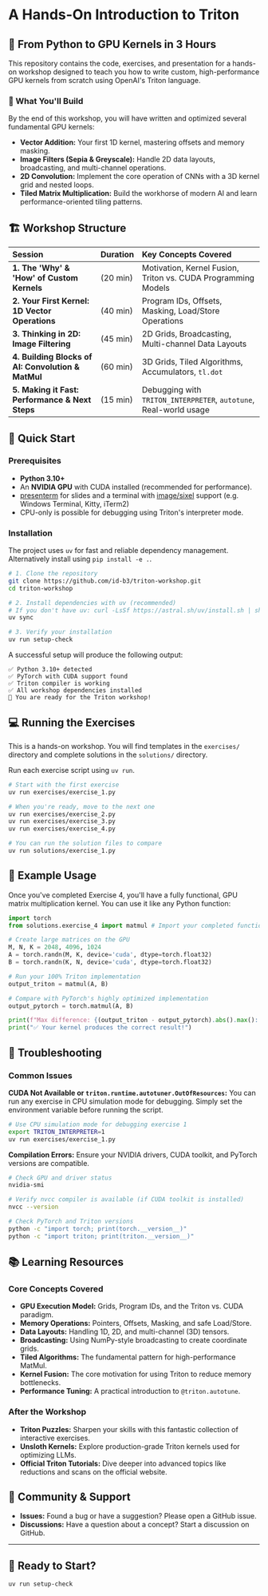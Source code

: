 # A Hands-On Introduction to Triton

## 🚀 From Python to GPU Kernels in 3 Hours

This repository contains the code, exercises, and presentation for a hands-on workshop designed to teach you how to write custom, high-performance GPU kernels from scratch using OpenAI's Triton language.

### 🎯 What You'll Build

By the end of this workshop, you will have written and optimized several fundamental GPU kernels:

-   **Vector Addition:** Your first 1D kernel, mastering offsets and memory masking.
-   **Image Filters (Sepia & Greyscale):** Handle 2D data layouts, broadcasting, and multi-channel operations.
-   **2D Convolution:** Implement the core operation of CNNs with a 3D kernel grid and nested loops.
-   **Tiled Matrix Multiplication:** Build the workhorse of modern AI and learn performance-oriented tiling patterns.

## 🏗️ Workshop Structure

| Session                                                  | Duration  | Key Concepts Covered                                        |
| :------------------------------------------------------- | :-------- | :---------------------------------------------------------- |
| **1. The 'Why' & 'How' of Custom Kernels**               | (20 min)  | Motivation, Kernel Fusion, Triton vs. CUDA Programming Models |
| **2. Your First Kernel: 1D Vector Operations**           | (40 min)  | Program IDs, Offsets, Masking, Load/Store Operations        |
| **3. Thinking in 2D: Image Filtering**                   | (45 min)  | 2D Grids, Broadcasting, Multi-channel Data Layouts          |
| **4. Building Blocks of AI: Convolution & MatMul**       | (60 min)  | 3D Grids, Tiled Algorithms, Accumulators, `tl.dot`          |
| **5. Making it Fast: Performance & Next Steps**          | (15 min)  | Debugging with `TRITON_INTERPRETER`, `autotune`, Real-world usage |

## 🚀 Quick Start

### Prerequisites

-   **Python 3.10+**
-   An **NVIDIA GPU** with CUDA installed (recommended for performance).
-   [presenterm](https://github.com/mfontanini/presenterm) for slides and a terminal with [image/sixel](https://saitoha.github.io/libsixel/) support (e.g. Windows Terminal, Kitty, iTerm2)
-   CPU-only is possible for debugging using Triton's interpreter mode.

### Installation

The project uses `uv` for fast and reliable dependency management.
Alternatively install using `pip install -e .`.

```bash
# 1. Clone the repository
git clone https://github.com/id-b3/triton-workshop.git
cd triton-workshop

# 2. Install dependencies with uv (recommended)
# If you don't have uv: curl -LsSf https://astral.sh/uv/install.sh | sh
uv sync

# 3. Verify your installation
uv run setup-check
```

A successful setup will produce the following output:
```
✅ Python 3.10+ detected
✅ PyTorch with CUDA support found
✅ Triton compiler is working
✅ All workshop dependencies installed
🚀 You are ready for the Triton workshop!
```

## 💻 Running the Exercises

This is a hands-on workshop. You will find templates in the `exercises/` directory and complete solutions in the `solutions/` directory.

Run each exercise script using `uv run`.

```bash
# Start with the first exercise
uv run exercises/exercise_1.py

# When you're ready, move to the next one
uv run exercises/exercise_2.py
uv run exercises/exercise_3.py
uv run exercises/exercise_4.py

# You can run the solution files to compare
uv run solutions/exercise_1.py
```

## 🧪 Example Usage

Once you've completed Exercise 4, you'll have a fully functional, GPU matrix multiplication kernel. You can use it like any Python function:

```python
import torch
from solutions.exercise_4 import matmul # Import your completed function

# Create large matrices on the GPU
M, N, K = 2048, 4096, 1024
A = torch.randn(M, K, device='cuda', dtype=torch.float32)
B = torch.randn(K, N, device='cuda', dtype=torch.float32)

# Run your 100% Triton implementation
output_triton = matmul(A, B)

# Compare with PyTorch's highly optimized implementation
output_pytorch = torch.matmul(A, B)

print(f"Max difference: {(output_triton - output_pytorch).abs().max():.2e}")
print("✅ Your kernel produces the correct result!")
```

## 🔧 Troubleshooting

### Common Issues

**CUDA Not Available or `triton.runtime.autotuner.OutOfResources`:**
You can run any exercise in CPU simulation mode for debugging. Simply set the environment variable before running the script.

```bash
# Use CPU simulation mode for debugging exercise 1
export TRITON_INTERPRETER=1
uv run exercises/exercise_1.py
```

**Compilation Errors:**
Ensure your NVIDIA drivers, CUDA toolkit, and PyTorch versions are compatible.
```bash
# Check GPU and driver status
nvidia-smi

# Verify nvcc compiler is available (if CUDA toolkit is installed)
nvcc --version

# Check PyTorch and Triton versions
python -c "import torch; print(torch.__version__)"
python -c "import triton; print(triton.__version__)"
```

## 📚 Learning Resources

### Core Concepts Covered

-   **GPU Execution Model:** Grids, Program IDs, and the Triton vs. CUDA paradigm.
-   **Memory Operations:** Pointers, Offsets, Masking, and safe Load/Store.
-   **Data Layouts:** Handling 1D, 2D, and multi-channel (3D) tensors.
-   **Broadcasting:** Using NumPy-style broadcasting to create coordinate grids.
-   **Tiled Algorithms:** The fundamental pattern for high-performance MatMul.
-   **Kernel Fusion:** The core motivation for using Triton to reduce memory bottlenecks.
-   **Performance Tuning:** A practical introduction to `@triton.autotune`.

### After the Workshop

-   **Triton Puzzles:** Sharpen your skills with this fantastic collection of interactive exercises.
-   **Unsloth Kernels:** Explore production-grade Triton kernels used for optimizing LLMs.
-   **Official Triton Tutorials:** Dive deeper into advanced topics like reductions and scans on the official website.

## 🤝 Community & Support

-   **Issues:** Found a bug or have a suggestion? Please open a GitHub issue.
-   **Discussions:** Have a question about a concept? Start a discussion on GitHub.

---

## 🎉 Ready to Start?

```bash
uv run setup-check
```
